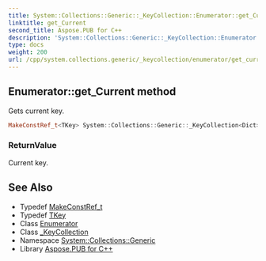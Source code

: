 ```yaml
---
title: System::Collections::Generic::_KeyCollection::Enumerator::get_Current method
linktitle: get_Current
second_title: Aspose.PUB for C++
description: 'System::Collections::Generic::_KeyCollection::Enumerator::get_Current method. Gets current key in C++.'
type: docs
weight: 200
url: /cpp/system.collections.generic/_keycollection/enumerator/get_current/
---
```

## Enumerator::get_Current method


Gets current key.

```cpp
MakeConstRef_t<TKey> System::Collections::Generic::_KeyCollection<Dict>::Enumerator::get_Current() const override
```


### ReturnValue

Current key.

## See Also

* Typedef [MakeConstRef_t](../../../../system/makeconstref_t/)
* Typedef [TKey](../../tkey/)
* Class [Enumerator](../)
* Class [_KeyCollection](../../)
* Namespace [System::Collections::Generic](../../../)
* Library [Aspose.PUB for C++](../../../../)
